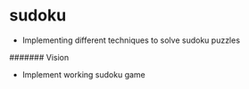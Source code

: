 # sudoku

- Implementing different techniques to solve sudoku puzzles

####### Vision
 - Implement working sudoku game

